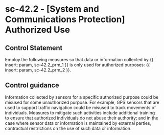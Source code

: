 # sc-42.2 - \[System and Communications Protection\] Authorized Use

## Control Statement

Employ the following measures so that data or information collected by {{ insert: param, sc-42.2_prm_1 }} is only used for authorized purposes: {{ insert: param, sc-42.2_prm_2 }}.

## Control guidance

Information collected by sensors for a specific authorized purpose could be misused for some unauthorized purpose. For example, GPS sensors that are used to support traffic navigation could be misused to track movements of individuals. Measures to mitigate such activities include additional training to ensure that authorized individuals do not abuse their authority; and in the case where sensor data or information is maintained by external parties, contractual restrictions on the use of such data or information.

